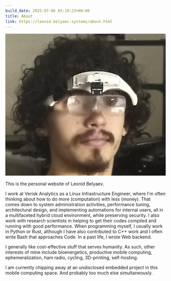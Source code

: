 ```yaml
---
build_date: 2025-07-06 03:19:23+00:00
title: About
link: https://leonid.belyaev.systems/about.html
---
```



![LeonidBelyaev](/img/cyclops.jpeg)

This is the personal website of Leonid Belyaev.

I work at Verisk Analytics as a Linux Infrastructure Engineer, where I'm often thinking about how to do more (computation) with less (money). That comes down to system administration activities, performance tuning, architectural design, and implementing automations for internal users, all in a multifaceted hybrid cloud environment, while preserving security. I also work with research scientists in helping to get their codes compiled and running with good performance. When programming myself, I usually work in Python or Rust, although I have also contributed to C++ work and I often write Bash that approaches Code. In a past life, I wrote Web backend.

I generally like cost-effective stuff that serves humanity. As such, other interests of mine include bioenergetics, productive mobile computing, ephemeralization, ham radio, cycling, 3D-printing, self-hosting.

I am currently chipping away at an undisclosed embedded project in this mobile computing space. And probably too much else simultaneously.